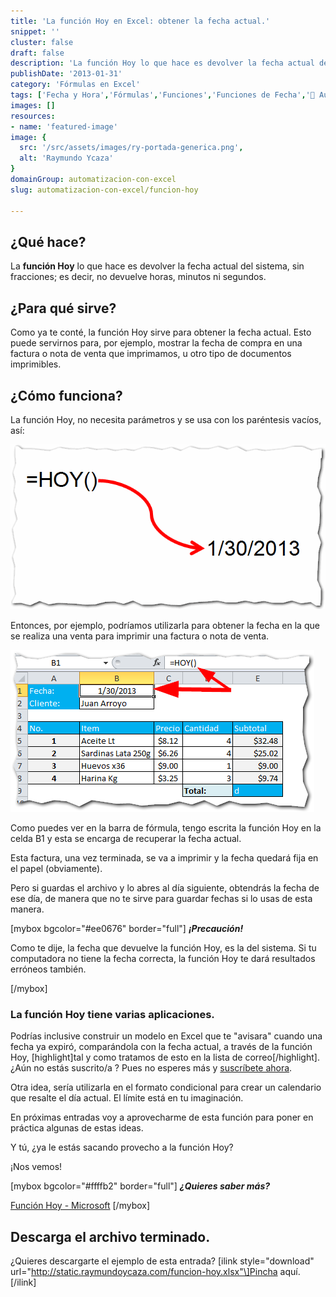 ```yaml
---
title: 'La función Hoy en Excel: obtener la fecha actual.'
snippet: ''
cluster: false
draft: false 
description: 'La función Hoy lo que hace es devolver la fecha actual del sistema, sin fracciones; es decir, no devuelve horas, minutos ni segundos.'
publishDate: '2013-01-31'
category: 'Fórmulas en Excel'
tags: ['Fecha y Hora','Fórmulas','Funciones','Funciones de Fecha','🤖 Automatización con Excel']
images: []
resources: 
- name: 'featured-image'
image: {
  src: '/src/assets/images/ry-portada-generica.png',
  alt: 'Raymundo Ycaza'
}
domainGroup: automatizacion-con-excel
slug: automatizacion-con-excel/funcion-hoy

---
```


## ¿Qué hace?

La **función Hoy** lo que hace es devolver la fecha actual del sistema, sin fracciones; es decir, no devuelve horas, minutos ni segundos.

## ¿Para qué sirve?

Como ya te conté, la función Hoy sirve para obtener la fecha actual. Esto puede servirnos para, por ejemplo, mostrar la fecha de compra en una factura o nota de venta que imprimamos, u otro tipo de documentos imprimibles.

## ¿Cómo funciona?

La función Hoy, no necesita parámetros y se usa con los paréntesis vacíos, así:

[![La Función Hoy](/src/assets/images/2023/funcion-hoy-0001831.png)](http://raymundoycaza.com/wp-content/uploads/funcion-hoy-0001831.png)

Entonces, por ejemplo, podríamos utilizarla para obtener la fecha en la que se realiza una venta para imprimir una factura o nota de venta.

[![La Función Hoy](/src/assets/images/2023/funcion-hoy-0001841.png)](http://raymundoycaza.com/wp-content/uploads/funcion-hoy-0001841.png)

Como puedes ver en la barra de fórmula, tengo escrita la función Hoy en la celda B1 y esta se encarga de recuperar la fecha actual.

Esta factura, una vez terminada, se va a imprimir y la fecha quedará fija en el papel (obviamente).

Pero si guardas el archivo y lo abres al día siguiente, obtendrás la fecha de ese día, de manera que no te sirve para guardar fechas si lo usas de esta manera.

\[mybox bgcolor="#ee0676" border="full"\] _**¡**__**Precaución**__**!**_

Como te dije, la fecha que devuelve la función Hoy, es la del sistema. Si tu computadora no tiene la fecha correcta, la función Hoy te dará resultados erróneos también.

\[/mybox\]

### La función Hoy tiene varias aplicaciones.

Podrías inclusive construir un modelo en Excel que te "avisara" cuando una fecha ya expiró, comparándola con la fecha actual, a través de la función Hoy, \[highlight\]tal y como tratamos de esto en la lista de correo\[/highlight\]. ¿Aún no estás suscrito/a ? Pues no esperes más y [suscríbete ahora](http://raymundo.me/Suscribete).

Otra idea, sería utilizarla en el formato condicional para crear un calendario que resalte el día actual. El límite está en tu imaginación.

En próximas entradas voy a aprovecharme de esta función para poner en práctica algunas de estas ideas.

Y tú, ¿ya le estás sacando provecho a la función Hoy?

¡Nos vemos!

\[mybox bgcolor="#ffffb2" border="full"\] _**¿Quieres saber más?**_

[Función Hoy - Microsoft](http://office.microsoft.com/es-es/excel-help/funcion-hoy-HP010062297.aspx) \[/mybox\]

## Descarga el archivo terminado.

¿Quieres descargarte el ejemplo de esta entrada? \[ilink style="download" url="http://static.raymundoycaza.com/funcion-hoy.xlsx"\]Pincha aquí.\[/ilink\]
